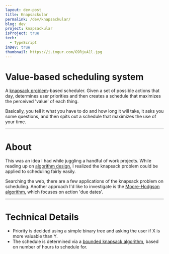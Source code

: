 ```yaml
---
layout: dev-post
title: Knapsackular
permalink: /dev/knapsackular/
blog: dev
project: knapsackular
isProject: true
tech:
  - TypeScript
inDev: true
thumbnail: https://i.imgur.com/G9RjuA1l.jpg
---
```


# Value-based scheduling system

A [knapsack problem](https://en.wikipedia.org/wiki/Knapsack_problem)-based scheduler. Given a set of possible actions that day, determines user priorities and then creates a schedule that maximizes the perceived 'value' of each thing.

Basically, you tell it what you have to do and how long it will take, it asks you some questions, and then spits out a schedule that maximizes the use of your time.


---

# About

This was an idea I had while juggling a handful of work projects. While reading up on [algorithm design](https://www.springer.com/us/book/9781848000698), I realized the knapsack problem could be applied to scheduling fairly easily.

Searching the web, there are a few applications of the knapsack problem on scheduling. Another approach I'd like to investigate is the [Moore-Hodgson algorithm](https://en.wikipedia.org/wiki/Single-machine_scheduling), which focuses on action 'due dates'.

---

# Technical Details

- Priority is decided using a simple binary tree and asking the user if X is more valuable than Y.
- The schedule is determined via a [bounded knapsack algorithm](https://rosettacode.org/wiki/Knapsack_problem/Bounded), based on number of hours to schedule for.
